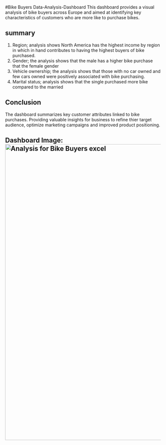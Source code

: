 #Bike Buyers Data-Analysis-Dashboard
This dashboard provides a visual analysis of bike buyers across Europe and aimed at identifying key characteristics of customers who are more like to purchase bikes.
## summary	
1.	Region; analysis shows North America has the highest income by region in which in hand contributes to having the highest buyers of  bike purchased.
2.	Gender; the analysis shows that the male has a higher bike purchase that the female gender
3.	Vehicle ownership; the analysis shows that those with no car owned and few cars owned were positively associated with bike purchasing. 
4.	Marital status; analysis shows that the single purchased more bike compared to the married 
## Conclusion 
The dashboard summarizes key customer attributes linked to bike purchases. Providing valuable insights for business to refine thier target audience, optimize marketing campaigns and improved product positioning.
## Dashboard Image:   <img width="960" alt="Analysis for Bike Buyers excel" src="https://github.com/user-attachments/assets/3c3d3d0a-d04c-41c7-ac3c-4a8f1320c95d" />

